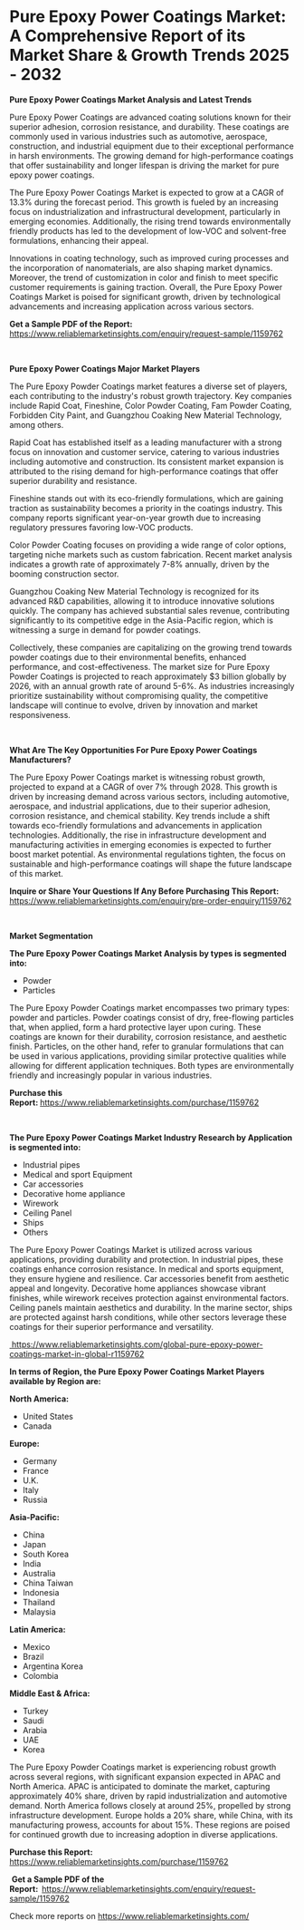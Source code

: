 <p><h1>Pure Epoxy Power Coatings Market: A Comprehensive Report of its Market Share & Growth Trends 2025 - 2032</h1></p><p><strong>Pure Epoxy Power Coatings Market Analysis and Latest Trends</strong></p>
<p><p>Pure Epoxy Power Coatings are advanced coating solutions known for their superior adhesion, corrosion resistance, and durability. These coatings are commonly used in various industries such as automotive, aerospace, construction, and industrial equipment due to their exceptional performance in harsh environments. The growing demand for high-performance coatings that offer sustainability and longer lifespan is driving the market for pure epoxy power coatings.</p><p>The Pure Epoxy Power Coatings Market is expected to grow at a CAGR of 13.3% during the forecast period. This growth is fueled by an increasing focus on industrialization and infrastructural development, particularly in emerging economies. Additionally, the rising trend towards environmentally friendly products has led to the development of low-VOC and solvent-free formulations, enhancing their appeal.</p><p>Innovations in coating technology, such as improved curing processes and the incorporation of nanomaterials, are also shaping market dynamics. Moreover, the trend of customization in color and finish to meet specific customer requirements is gaining traction. Overall, the Pure Epoxy Power Coatings Market is poised for significant growth, driven by technological advancements and increasing application across various sectors.</p></p>
<p><strong>Get a Sample PDF of the Report:&nbsp;</strong> <a href="https://www.reliablemarketinsights.com/enquiry/request-sample/1159762?utm_campaign=2002&utm_medium=2&utm_source=Github&utm_content=ia&utm_term=22032025&utm_id=pure-epoxy-power-coatings">https://www.reliablemarketinsights.com/enquiry/request-sample/1159762</a></p>
<p>&nbsp;</p>
<p><strong>Pure Epoxy Power Coatings Major Market Players</strong></p>
<p><p>The Pure Epoxy Powder Coatings market features a diverse set of players, each contributing to the industry's robust growth trajectory. Key companies include Rapid Coat, Fineshine, Color Powder Coating, Fam Powder Coating, Forbidden City Paint, and Guangzhou Coaking New Material Technology, among others. </p><p>Rapid Coat has established itself as a leading manufacturer with a strong focus on innovation and customer service, catering to various industries including automotive and construction. Its consistent market expansion is attributed to the rising demand for high-performance coatings that offer superior durability and resistance.</p><p>Fineshine stands out with its eco-friendly formulations, which are gaining traction as sustainability becomes a priority in the coatings industry. This company reports significant year-on-year growth due to increasing regulatory pressures favoring low-VOC products. </p><p>Color Powder Coating focuses on providing a wide range of color options, targeting niche markets such as custom fabrication. Recent market analysis indicates a growth rate of approximately 7-8% annually, driven by the booming construction sector.</p><p>Guangzhou Coaking New Material Technology is recognized for its advanced R&D capabilities, allowing it to introduce innovative solutions quickly. The company has achieved substantial sales revenue, contributing significantly to its competitive edge in the Asia-Pacific region, which is witnessing a surge in demand for powder coatings.</p><p>Collectively, these companies are capitalizing on the growing trend towards powder coatings due to their environmental benefits, enhanced performance, and cost-effectiveness. The market size for Pure Epoxy Powder Coatings is projected to reach approximately $3 billion globally by 2026, with an annual growth rate of around 5-6%. As industries increasingly prioritize sustainability without compromising quality, the competitive landscape will continue to evolve, driven by innovation and market responsiveness.</p></p>
<p>&nbsp;</p>
<p><strong>What Are The Key Opportunities For Pure Epoxy Power Coatings Manufacturers?</strong></p>
<p><p>The Pure Epoxy Power Coatings market is witnessing robust growth, projected to expand at a CAGR of over 7% through 2028. This growth is driven by increasing demand across various sectors, including automotive, aerospace, and industrial applications, due to their superior adhesion, corrosion resistance, and chemical stability. Key trends include a shift towards eco-friendly formulations and advancements in application technologies. Additionally, the rise in infrastructure development and manufacturing activities in emerging economies is expected to further boost market potential. As environmental regulations tighten, the focus on sustainable and high-performance coatings will shape the future landscape of this market.</p></p>
<p><strong>Inquire or Share Your Questions If Any Before Purchasing This Report:</strong> <a href="https://www.reliablemarketinsights.com/enquiry/pre-order-enquiry/1159762?utm_campaign=2002&utm_medium=2&utm_source=Github&utm_content=ia&utm_term=22032025&utm_id=pure-epoxy-power-coatings">https://www.reliablemarketinsights.com/enquiry/pre-order-enquiry/1159762</a></p>
<p>&nbsp;</p>
<p><strong>Market Segmentation</strong></p>
<p><strong>The Pure Epoxy Power Coatings Market Analysis by types is segmented into:</strong></p>
<p><ul><li>Powder</li><li>Particles</li></ul></p>
<p><p>The Pure Epoxy Powder Coatings market encompasses two primary types: powder and particles. Powder coatings consist of dry, free-flowing particles that, when applied, form a hard protective layer upon curing. These coatings are known for their durability, corrosion resistance, and aesthetic finish. Particles, on the other hand, refer to granular formulations that can be used in various applications, providing similar protective qualities while allowing for different application techniques. Both types are environmentally friendly and increasingly popular in various industries.</p></p>
<p><strong>Purchase this Report:&nbsp;</strong><a href="https://www.reliablemarketinsights.com/purchase/1159762?utm_campaign=2002&utm_medium=2&utm_source=Github&utm_content=ia&utm_term=22032025&utm_id=pure-epoxy-power-coatings">https://www.reliablemarketinsights.com/purchase/1159762</a></p>
<p>&nbsp;</p>
<p><strong>The Pure Epoxy Power Coatings Market Industry Research by Application is segmented into:</strong></p>
<p><ul><li>Industrial pipes</li><li>Medical and sport Equipment</li><li>Car accessories</li><li>Decorative home appliance</li><li>Wirework</li><li>Ceiling Panel</li><li>Ships</li><li>Others</li></ul></p>
<p><p>The Pure Epoxy Power Coatings Market is utilized across various applications, providing durability and protection. In industrial pipes, these coatings enhance corrosion resistance. In medical and sports equipment, they ensure hygiene and resilience. Car accessories benefit from aesthetic appeal and longevity. Decorative home appliances showcase vibrant finishes, while wirework receives protection against environmental factors. Ceiling panels maintain aesthetics and durability. In the marine sector, ships are protected against harsh conditions, while other sectors leverage these coatings for their superior performance and versatility.</p></p>
<p><a href="https://www.reliablemarketinsights.com/global-pure-epoxy-power-coatings-market-in-global-r1159762?utm_campaign=2002&utm_medium=2&utm_source=Github&utm_content=ia&utm_term=22032025&utm_id=pure-epoxy-power-coatings">&nbsp;https://www.reliablemarketinsights.com/global-pure-epoxy-power-coatings-market-in-global-r1159762</a></p>
<p><strong>In terms of Region, the Pure Epoxy Power Coatings Market Players available by Region are:</strong></p>
<p>
    <p> <strong> North America: </strong>
        <ul>
            <li>United States</li>
            <li>Canada</li>
        </ul>
        </p> 
    <p> <strong> Europe: </strong>
        <ul>
            <li>Germany</li>
            <li>France</li>
            <li>U.K.</li>
            <li>Italy</li>
            <li>Russia</li>
        </ul>
        </p> 
    <p> <strong> Asia-Pacific: </strong>
        <ul>
            <li>China</li>
            <li>Japan</li>
            <li>South Korea</li>
            <li>India</li>
            <li>Australia</li>
            <li>China Taiwan</li>
            <li>Indonesia</li>
            <li>Thailand</li>
            <li>Malaysia</li>
        </ul>
        </p> 
    <p> <strong> Latin America: </strong>
        <ul>
            <li>Mexico</li>
            <li>Brazil</li>
            <li>Argentina Korea</li>
            <li>Colombia</li>
        </ul>
        </p> 
    <p> <strong> Middle East & Africa: </strong>
        <ul>
            <li>Turkey</li>
            <li>Saudi</li>
            <li>Arabia</li>
            <li>UAE</li>
            <li>Korea</li>
        </ul>
    </p>
    </p>
<p><p>The Pure Epoxy Powder Coatings market is experiencing robust growth across several regions, with significant expansion expected in APAC and North America. APAC is anticipated to dominate the market, capturing approximately 40% share, driven by rapid industrialization and automotive demand. North America follows closely at around 25%, propelled by strong infrastructure development. Europe holds a 20% share, while China, with its manufacturing prowess, accounts for about 15%. These regions are poised for continued growth due to increasing adoption in diverse applications.</p></p>
<p><strong>Purchase this Report: </strong><a href="https://www.reliablemarketinsights.com/purchase/1159762?utm_campaign=2002&utm_medium=2&utm_source=Github&utm_content=ia&utm_term=22032025&utm_id=pure-epoxy-power-coatings">https://www.reliablemarketinsights.com/purchase/1159762</a></p>
<p>&nbsp;<strong>Get a Sample PDF of the Report:&nbsp;&nbsp;</strong><a href="https://www.reliablemarketinsights.com/enquiry/request-sample/1159762?utm_campaign=2002&utm_medium=2&utm_source=Github&utm_content=ia&utm_term=22032025&utm_id=pure-epoxy-power-coatings">https://www.reliablemarketinsights.com/enquiry/request-sample/1159762</a></p>
<p><strong></strong></p>
<p>Check more reports on <a href="https://www.reliablemarketinsights.com/?utm_campaign=2002&utm_medium=2&utm_source=Github&utm_content=ia&utm_term=22032025&utm_id=pure-epoxy-power-coatings">https://www.reliablemarketinsights.com/</a></p>